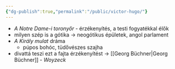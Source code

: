```yaml
---
{"dg-publish":true,"permalink":"/public/victor-hugo/"}
---
```


- *A Notre Dame-i toronyőr* - érzékenyítés, a testi fogyatékkal élők
- milyen szép is a gótika -> neogótikus épületek, angol parlament
- *A Király mulat* dráma
	- púpos bohóc, tüdővészes szajha
- divattá teszi ezt a fajta érzékenyítést -> [[Georg Büchner\|Georg Büchner]] - *Woyzeck*
